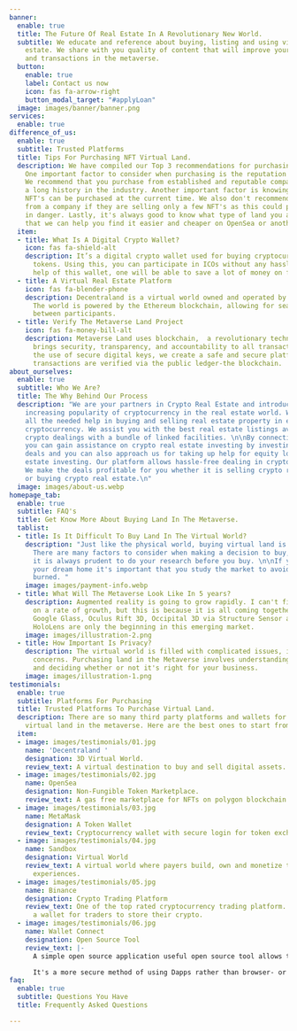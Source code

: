 ```yaml
---
banner:
  enable: true
  title: The Future Of Real Estate In A Revolutionary New World.
  subtitle: We educate and reference about buying, listing and using virtual real
    estate. We share with you quality of content that will improve your knowledge
    and transactions in the metaverse.
  button:
    enable: true
    label: Contact us now
    icon: fas fa-arrow-right
    button_modal_target: "#applyLoan"
  image: images/banner/banner.png
services:
  enable: true
difference_of_us:
  enable: true
  subtitle: Trusted Platforms
  title: Tips For Purchasing NFT Virtual Land.
  description: We have compiled our Top 3 recommendations for purchasing NFT land.
    One important factor to consider when purchasing is the reputation of the company.
    We recommend that you purchase from established and reputable companies who have
    a long history in the industry. Another important factor is knowing how many maximum
    NFT's can be purchased at the current time. We also don't recommend that you buy
    from a company if they are selling only a few NFT's as this could put your investment
    in danger. Lastly, it's always good to know what type of land you are buying so
    that we can help you find it easier and cheaper on OpenSea or another marketplace."
  item:
  - title: What Is A Digital Crypto Wallet?
    icon: fas fa-shield-alt
    description: It’s a digital crypto wallet used for buying cryptocurrencies and
      tokens. Using this, you can participate in ICOs without any hassle. With the
      help of this wallet, one will be able to save a lot of money on fees.
  - title: A Virtual Real Estate Platform
    icon: fas fa-blender-phone
    description: Decentraland is a virtual world owned and operated by the community.
      The world is powered by the Ethereum blockchain, allowing for seamless interactions
      between participants.
  - title: Verify The Metaverse Land Project
    icon: fas fa-money-bill-alt
    description: Metaverse Land uses blockchain,  a revolutionary technology that
      brings security, transparency, and accountability to all transactions. Through
      the use of secure digital keys, we create a safe and secure platform where all
      transactions are verified via the public ledger-the blockchain.
about_ourselves:
  enable: true
  subtitle: Who We Are?
  title: The Why Behind Our Process
  description: "We are your partners in Crypto Real Estate and introduce you to the
    increasing popularity of cryptocurrency in the real estate world. We assist with
    all the needed help in buying and selling real estate property in exchange for
    cryptocurrency. We assist you with the best real estate listings available with
    crypto dealings with a bundle of linked facilities. \n\nBy connecting with us
    you can gain assistance on crypto real estate investing by investing in genuine
    deals and you can also approach us for taking up help for equity loans for real
    estate investing. Our platform allows hassle-free dealing in crypto real estate.
    We make the deals profitable for you whether it is selling crypto real estate
    or buying crypto real estate.\n"
  image: images/about-us.webp
homepage_tab:
  enable: true
  subtitle: FAQ's
  title: Get Know More About Buying Land In The Metaverse.
  tablist:
  - title: Is It Difficult To Buy Land In The Virtual World?
    description: "Just like the physical world, buying virtual land is a complex process.
      There are many factors to consider when making a decision to buy, and most importantly
      it is always prudent to do your research before you buy. \n\nIf you truly want
      your dream home it's important that you study the market to avoid getting badly
      burned. "
    image: images/payment-info.webp
  - title: What Will The Metaverse Look Like In 5 years?
    description: Augmented reality is going to grow rapidly. I can't find any data
      on a rate of growth, but this is because it is all coming together this year.
      Google Glass, Oculus Rift 3D, Occipital 3D via Structure Sensor and Microsoft
      HoloLens are only the beginning in this emerging market.
    image: images/illustration-2.png
  - title: How Important Is Privacy?
    description: The virtual world is filled with complicated issues, including privacy
      concerns. Purchasing land in the Metaverse involves understanding these issues
      and deciding whether or not it's right for your business.
    image: images/illustration-1.png
testimonials:
  enable: true
  subtitle: Platforms For Purchasing
  title: Trusted Platforms To Purchase Virtual Land.
  description: There are so many third party platforms and wallets for purchasing
    virtual land in the metaverse. Here are the best ones to start from.
  item:
  - image: images/testimonials/01.jpg
    name: 'Decentraland '
    designation: 3D Virtual World.
    review_text: A virtual destination to buy and sell digital assets.
  - image: images/testimonials/02.jpg
    name: OpenSea
    designation: Non-Fungible Token Marketplace.
    review_text: A gas free marketplace for NFTs on polygon blockchain.
  - image: images/testimonials/03.jpg
    name: MetaMask
    designation: A Token Wallet
    review_text: Cryptocurrency wallet with secure login for token exchange.
  - image: images/testimonials/04.jpg
    name: Sandbox
    designation: Virtual World
    review_text: A virtual world where payers build, own and monetize their gaming
      experiences.
  - image: images/testimonials/05.jpg
    name: Binance
    designation: Crypto Trading Platform
    review_text: One of the top rated cryptocurrency trading platform. It provides
      a wallet for traders to store their crypto.
  - image: images/testimonials/06.jpg
    name: Wallet Connect
    designation: Open Source Tool
    review_text: |-
      A simple open source application useful open source tool allows the mobile wallet to connect to web applications that are decentralized and to use them via your smartphone.

      It's a more secure method of using Dapps rather than browser- or desktop-based wallets, such as Metamask.
faq:
  enable: true
  subtitle: Questions You Have
  title: Frequently Asked Questions

---
```

